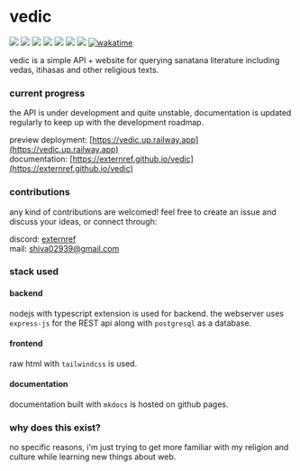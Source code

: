 # vedic
![](https://img.shields.io/badge/TypeScript-007ACC?style=for-the-badge&logo=typescript&logoColor=white)
![](https://img.shields.io/badge/PostgreSQL-316192?style=for-the-badge&logo=postgresql&logoColor=white)
![](https://img.shields.io/badge/Express.js-000000?style=for-the-badge&logo=express&logoColor=white)
![](https://img.shields.io/badge/WakaTime-000000?style=for-the-badge&logo=WakaTime&logoColor=white)
![](https://img.shields.io/badge/Railway-131415?style=for-the-badge&logo=railway&logoColor=white)
![](https://img.shields.io/badge/Canva-%2300C4CC.svg?&style=for-the-badge&logo=Canva&logoColor=white)
![](https://img.shields.io/badge/GitHub%20Pages-222222?style=for-the-badge&logo=GitHub%20Pages&logoColor=white)
[![wakatime](https://wakatime.com/badge/user/91b4defa-58b1-4cc7-8a36-6ec947f61823/project/2252ad71-2553-4587-8d8d-78564f064482.svg?style=for-the-badge)](https://wakatime.com/@externref/projects/wzfykzprge)

vedic is a simple API + website for querying sanatana literature including vedas, itihasas and other religious texts.

### current progress

the API is under development and quite unstable, documentation is updated regularly to keep up with the development roadmap.

preview deployment: [https://vedic.up.railway.app](https://vedic.up.railway.app)<br>
documentation: [https://externref.github.io/vedic](https://externref.github.io/vedic)



### contributions

any kind of contributions are welcomed! feel free to create an issue and discuss your ideas, or connect through:<br>

discord: [externref](https://discord.com/users/580034015759826944)<br>
mail: shiva02939@gmail.com

### stack used

#### backend

nodejs with typescript extension is used for backend. the webserver uses `express-js` for the REST api along with `postgresql` as a database.

#### frontend

raw html with `tailwindcss` is used.


#### documentation

documentation built with `mkdocs` is hosted on github pages.

### why does this exist?

no specific reasons, i'm just trying to get more familiar with my religion and culture while learning new things about web.
